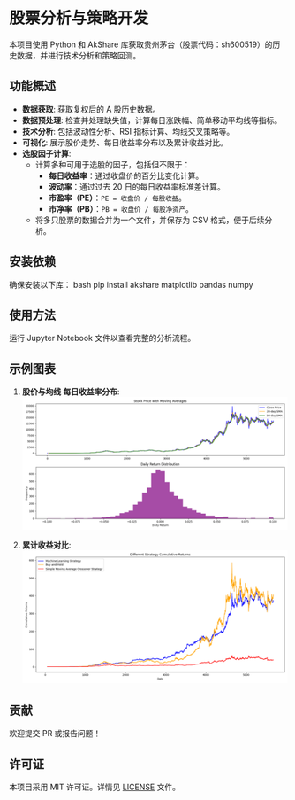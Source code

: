 # 股票分析与策略开发

本项目使用 Python 和 AkShare 库获取贵州茅台（股票代码：sh600519）的历史数据，并进行技术分析和策略回测。

## 功能概述

- **数据获取**: 获取复权后的 A 股历史数据。
- **数据预处理**: 检查并处理缺失值，计算每日涨跌幅、简单移动平均线等指标。
- **技术分析**: 包括波动性分析、RSI 指标计算、均线交叉策略等。
- **可视化**: 展示股价走势、每日收益率分布以及累计收益对比。
- **选股因子计算**:
  - 计算多种可用于选股的因子，包括但不限于：
    - **每日收益率**：通过收盘价的百分比变化计算。
    - **波动率**：通过过去 20 日的每日收益率标准差计算。
    - **市盈率（PE）**：`PE = 收盘价 / 每股收益`。
    - **市净率（PB）**：`PB = 收盘价 / 每股净资产`。
  - 将多只股票的数据合并为一个文件，并保存为 CSV 格式，便于后续分析。

## 安装依赖

确保安装以下库：
bash pip install akshare matplotlib pandas numpy

## 使用方法

运行 Jupyter Notebook 文件以查看完整的分析流程。

## 示例图表

1. **股价与均线** **每日收益率分布**:
   ![Stock Price with Moving Averages](img/stock_analysis.png)

2. **累计收益对比**:
   ![Cumulative Returns](img/Different_Strategy_CumulativeReturns.png)



## 贡献


欢迎提交 PR 或报告问题！

## 许可证

本项目采用 MIT 许可证。详情见 [LICENSE](LICENSE) 文件。